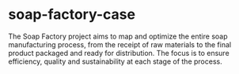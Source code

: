 # soap-factory-case
The Soap Factory project aims to map and optimize the entire soap manufacturing process, from the receipt of raw materials to the final product packaged and ready for distribution. The focus is to ensure efficiency, quality and sustainability at each stage of the process.
